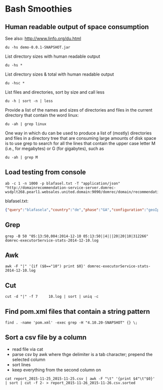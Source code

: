 # Bash Smoothies

## Human readable output of space consumption

See also: http://www.linfo.org/du.html

```
du -hs demo-0.0.1-SNAPSHOT.jar
```

List directory sizes with human readable output
```
du -hs *
```

List directory sizes & total with human readable output
```
du -hsc *
```

List files and directories, sort by size and call less
```
du -h | sort -n | less
```

Provide a list of the names and sizes of directories and files in the current directory that contain the word linux: 
```
du -ah | grep linux
```

One way in which du can be used to produce a list of (mostly) directories and files in a directory tree that are consuming large amounts of disk space is to use grep to search for all the lines that contain the upper case letter M (i.e., for megabytes) or G (for gigabytes), such as
```
du -ah | grep M
```

## Load testing from console

```
ab -c 1 -n 1000 -p blafasel.txt -T "application/json" "http://domainrecommendation-service-server.domrec-wsdplt268.pearl1.websales.united.domain:9090/domrec/domain/recommendation"
```

blafasel.txt:
```json
{"query":"blafasela","country":"de","phase":"GA","configuration":"geoIpTldVariation","type":[""],"onlyTld":null,"order":"relevance","optional":{"GEO_IP":["74.125.18.150"],"CUSTOMER_NUMBER":[""],"ZIP_CODE":[""]},"pageSize":"5","pageOffset":"0"}
```

## Grep
```
grep -B 50 "05:13:50,004:2014-12-10 05:13:50||4|||20|20|10|312266" domrec-executorService-stats-2014-12-10.log
````

## Awk
```
awk -F "|" '{if ($8=="10") print $0}' domrec-executorService-stats-2014-12-10.log
````

## Cut
```
cut -d "|" -f 7 	10.log | sort | uniq -c
````

## Find pom.xml files that contain a string pattern
```
find . -name 'pom.xml' -exec grep -H "4.10.20-SNAPSHOT" {} \;
````


## Sort a csv file by a column

* read file via cat
* parse csv by awk where thge delimiter is a tab character; prepend the selected column
* sort lines
* keep everything from the second column on
```
cat report_2015-11-25_2015-11-25.csv | awk -F "\t" '{print $4"\t"$0}' | sort | cut -f 2- > report_2015-11-26_2015-11-26.csv.sorted
```
